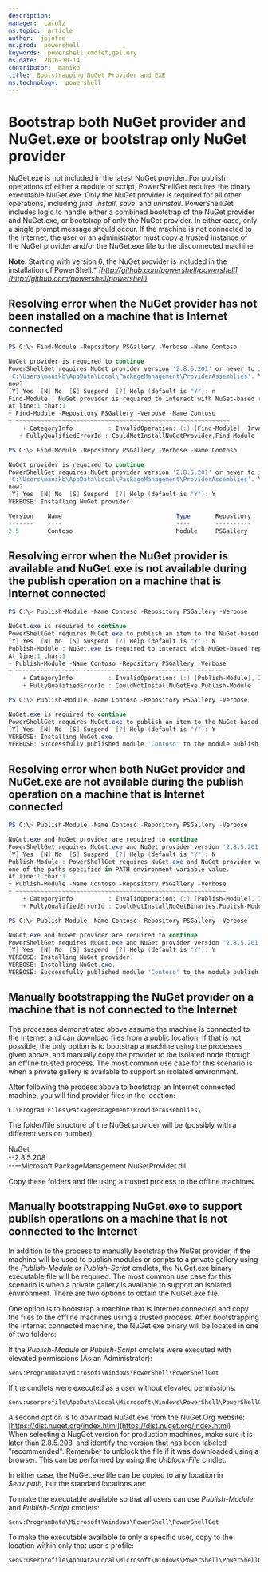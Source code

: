 ```yaml
---
description:  
manager:  carolz
ms.topic:  article
author:  jpjofre
ms.prod:  powershell
keywords:  powershell,cmdlet,gallery
ms.date:  2016-10-14
contributor:  manikb
title:  Bootstrapping NuGet Provider and EXE
ms.technology:  powershell
---
```


# Bootstrap both NuGet provider and NuGet.exe or bootstrap only NuGet provider

NuGet.exe is not included in the latest NuGet provider.
For publish operations of either a module or script, PowerShellGet requires the binary executable NuGet.exe.
Only the NuGet provider is required for all other operations, including *find*, *install*, *save*, and *uninstall*.
PowerShellGet includes logic to handle either a combined bootstrap of the NuGet provider and NuGet.exe, or bootstrap of only the NuGet provider.
In either case, only a single prompt message should occur.
If the machine is not connected to the Internet, the user or an administrator must copy a trusted instance of the NuGet provider and/or the NuGet.exe file to the disconnected machine.

**Note**: Starting with version 6, the NuGet provider is included in the installation of PowerShell.*
*[http://github.com/powershell/powershell](http://github.com/powershell/powershell)*

## Resolving error when the NuGet provider has not been installed on a machine that is Internet connected

```PowerShell
PS C:\> Find-Module -Repository PSGallery -Verbose -Name Contoso

NuGet provider is required to continue
PowerShellGet requires NuGet provider version '2.8.5.201' or newer to interact with NuGet-based repositories. The NuGet provider must be available in 'C:\Program Files\PackageManagement\ProviderAssemblies' or
'C:\Users\manikb\AppData\Local\PackageManagement\ProviderAssemblies'. You can also install the NuGet provider by running 'Install-PackageProvider -Name NuGet -MinimumVersion 2.8.5.201 -Force'. Do you want PowerShellGet to install and import the NuGet provider
now?
[Y] Yes  [N] No  [S] Suspend  [?] Help (default is "Y"): n
Find-Module : NuGet provider is required to interact with NuGet-based repositories. Please ensure that '2.8.5.201' or newer version of NuGet provider is installed.
At line:1 char:1
+ Find-Module -Repository PSGallery -Verbose -Name Contoso
+ ~~~~~~~~~~~~~~~~~~~~~~~~~~~~~~~~~~~~~~~~~~~~~~~~~~~~~~~~~~~~
    + CategoryInfo          : InvalidOperation: (:) [Find-Module], InvalidOperationException
   + FullyQualifiedErrorId : CouldNotInstallNuGetProvider,Find-Module

PS C:\> Find-Module -Repository PSGallery -Verbose -Name Contoso

NuGet provider is required to continue
PowerShellGet requires NuGet provider version '2.8.5.201' or newer to interact with NuGet-based repositories. The NuGet provider must be available in 'C:\Program Files\PackageManagement\ProviderAssemblies' or
'C:\Users\manikb\AppData\Local\PackageManagement\ProviderAssemblies'. You can also install the NuGet provider by running 'Install-PackageProvider -Name NuGet -MinimumVersion 2.8.5.201 -Force'. Do you want PowerShellGet to install and import the NuGet provider
now?
[Y] Yes  [N] No  [S] Suspend  [?] Help (default is "Y"): Y
VERBOSE: Installing NuGet provider.

Version    Name                                Type       Repository           Description
-------    ----                                ----       ----------           -----------
2.5        Contoso                             Module     PSGallery        Contoso module
```
## Resolving error when the NuGet provider is available and NuGet.exe is not available during the publish operation on a machine that is Internet connected

```PowerShell
PS C:\> Publish-Module -Name Contoso -Repository PSGallery -Verbose

NuGet.exe is required to continue
PowerShellGet requires NuGet.exe to publish an item to the NuGet-based repositories. NuGet.exe must be available under one of the paths specified in PATH environment variable value. Do you want PowerShellGet to install NuGet.exe now?
[Y] Yes  [N] No  [S] Suspend  [?] Help (default is "Y"): N
Publish-Module : NuGet.exe is required to interact with NuGet-based repositories. Please ensure that NuGet.exe is available under one of the paths specified in PATH environment variable value.
At line:1 char:1
+ Publish-Module -Name Contoso -Repository PSGallery -Verbose
+ ~~~~~~~~~~~~~~~~~~~~~~~~~~~~~~~~~~~~~~~~~~~~~~~~~~~~~~~~~~~
    + CategoryInfo          : InvalidOperation: (:) [Publish-Module], InvalidOperationException
    + FullyQualifiedErrorId : CouldNotInstallNuGetExe,Publish-Module

PS C:\> Publish-Module -Name Contoso -Repository PSGallery -Verbose

NuGet.exe is required to continue
PowerShellGet requires NuGet.exe to publish an item to the NuGet-based repositories. NuGet.exe must be available under one of the paths specified in PATH environment variable value. Do you want PowerShellGet to install NuGet.exe now?
[Y] Yes  [N] No  [S] Suspend  [?] Help (default is "Y"): Y
VERBOSE: Installing NuGet.exe.
VERBOSE: Successfully published module 'Contoso' to the module publish location 'https://www.powershellgallery.com/api/v2/'. Please allow few minutes for 'Contoso' to show up in the search results.
```

## Resolving error when both NuGet provider and NuGet.exe are not available during the publish operation on a machine that is Internet connected

```PowerShell
PS C:\> Publish-Module -Name Contoso -Repository PSGallery -Verbose

NuGet.exe and NuGet provider are required to continue
PowerShellGet requires NuGet.exe and NuGet provider version '2.8.5.201' or newer to interact with the NuGet-based repositories. Do you want PowerShellGet to install both NuGet.exe and NuGet provider now?
[Y] Yes  [N] No  [S] Suspend  [?] Help (default is "Y"): N
Publish-Module : PowerShellGet requires NuGet.exe and NuGet provider version '2.8.5.201' or newer to interact with the NuGet-based repositories. Please ensure that '2.8.5.201' or newer version of NuGet provider is installed and NuGet.exe is available under 
one of the paths specified in PATH environment variable value.
At line:1 char:1
+ Publish-Module -Name Contoso -Repository PSGallery -Verbose
+ ~~~~~~~~~~~~~~~~~~~~~~~~~~~~~~~~~~~~~~~~~~~~~~~~~~~~~~~~~~~
    + CategoryInfo          : InvalidOperation: (:) [Publish-Module], InvalidOperationException
    + FullyQualifiedErrorId : CouldNotInstallNuGetBinaries,Publish-Module

PS C:\> Publish-Module -Name Contoso -Repository PSGallery -Verbose

NuGet.exe and NuGet provider are required to continue
PowerShellGet requires NuGet.exe and NuGet provider version '2.8.5.201' or newer to interact with the NuGet-based repositories. Do you want PowerShellGet to install both NuGet.exe and NuGet provider now?
[Y] Yes  [N] No  [S] Suspend  [?] Help (default is "Y"): Y
VERBOSE: Installing NuGet provider.
VERBOSE: Installing NuGet.exe.
VERBOSE: Successfully published module 'Contoso' to the module publish location 'https://www.powershellgallery.com/api/v2/'. Please allow few minutes for 'Contoso' to show up in the search results.
```

## Manually bootstrapping the NuGet provider on a machine that is not connected to the Internet

The processes demonstrated above assume the machine is connected to the Internet and can download files from a public location.
If that is not possible, the only option is to bootstrap a machine using the processes given above, and manually copy the provider to the isolated node through an offline trusted process.
The most common use case for this scenario is when a private gallery is available to support an isolated environment.

After following the process above to bootstrap an Internet connected machine, you will find provider files in the location:
```
C:\Program Files\PackageManagement\ProviderAssemblies\
```

The folder/file structure of the NuGet provider will be (possibly with a different version number):

NuGet<br>
--2.8.5.208<br>
----Microsoft.PackageManagement.NuGetProvider.dll

Copy these folders and file using a trusted process to the offline machines.

## Manually bootstrapping NuGet.exe to support publish operations on a machine that is not connected to the Internet

In addition to the process to manually bootstrap the NuGet provider, if the machine will be used to publish modules or scripts to a private gallery using the *Publish-Module* or *Publish-Script* cmdlets, the NuGet.exe binary executable file will be required.
The most common use case for this scenario is when a private gallery is available to support an isolated environment.
There are two options to obtain the NuGet.exe file.

One option is to bootstrap a machine that is Internet connected and copy the files to the offline machines using a trusted process.
After bootstrapping the Internet connected machine, the NuGet.exe binary will be located in one of two folders:

If the *Publish-Module* or *Publish-Script* cmdlets were executed with elevated permissions (As an Administrator):
```
$env:ProgramData\Microsoft\Windows\PowerShell\PowerShellGet
```

If the cmdlets were executed as a user without elevated permissions:
```
$env:userprofile\AppData\Local\Microsoft\Windows\PowerShell\PowerShellGet\
```

A second option is to download NuGet.exe from the NuGet.Org website: [https://dist.nuget.org/index.html](https://dist.nuget.org/index.html)<br>
When selecting a NugGet version for production machines, make sure it is later than 2.8.5.208, and identify the version that has been labeled "recommended".
Remember to unblock the file if it was downloaded using a browser.
This can be performed by using the *Unblock-File* cmdlet.

In either case, the NuGet.exe file can be copied to any location in *$env:path*, but the standard locations are:

To make the executable available so that all users can use *Publish-Module* and *Publish-Script* cmdlets:
```
$env:ProgramData\Microsoft\Windows\PowerShell\PowerShellGet
```

To make the executable available to only a specific user, copy to the location within only that user's profile:
```
$env:userprofile\AppData\Local\Microsoft\Windows\PowerShell\PowerShellGet\
```
